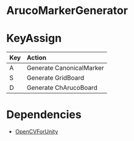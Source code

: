 # ArucoMarkerGenerator

# KeyAssign  
| Key | Action |
|:-|:-|
| A       | Generate CanonicalMarker |
| S       | Generate GridBoard       |
| D       | Generate ChArucoBoard    |


# Dependencies
* [OpenCVForUnity](https://assetstore.unity.com/packages/tools/integration/opencv-for-unity-21088)
